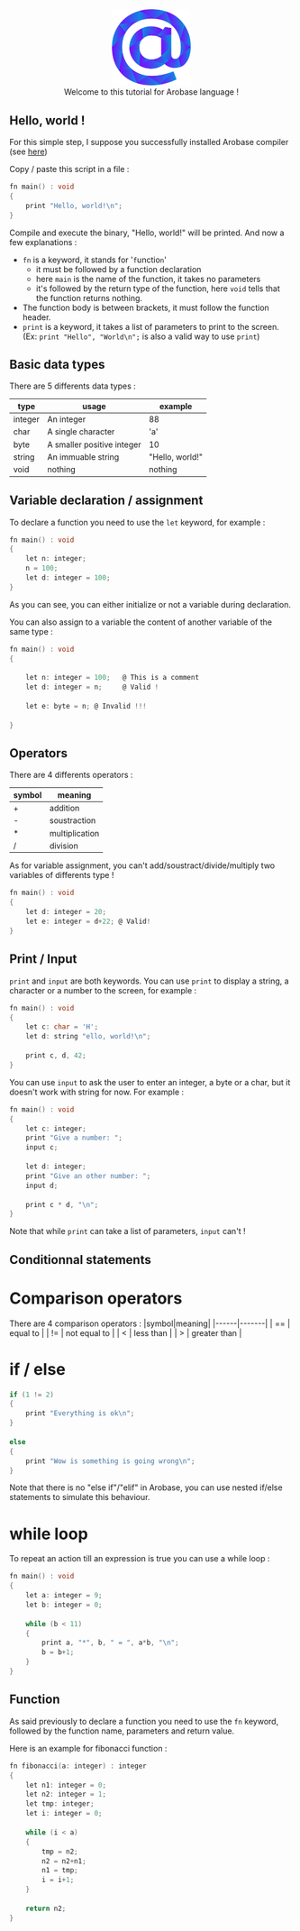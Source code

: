 <div align="center">
    <img width="140px" src="../others/logo.png"/><br/>
    Welcome to this tutorial for Arobase language !
</div>

## Hello, world !

For this simple step, I suppose you successfully installed Arobase compiler (see [here](../README.md))

Copy / paste this script in a file : 
```c
fn main() : void
{
    print "Hello, world!\n";
}
```

Compile and execute the binary, "Hello, world!" will be printed.
And now a few explanations :
* `fn` is a keyword, it stands for '`f`unctio`n`'
    * it must be followed by a function declaration
    * here `main` is the name of the function, it takes no parameters
    * it's followed by the return type of the function, here `void` tells that the function returns nothing.
* The function body is between brackets, it must follow the function header.
* `print` is a keyword, it takes a list of parameters to print to the screen. (Ex: `print "Hello", "World\n";` is also a valid way to use `print`)


## Basic data types
There are 5 differents data types : 

| type | usage | example |
|------|-------|---------|
| integer| An integer | 88 |
| char | A single character | 'a'|
| byte | A smaller positive integer | 10 |
| string | An immuable string | "Hello, world!" |
| void | nothing | nothing

## Variable declaration / assignment

To declare a function you need to use the `let` keyword, for example :
```c
fn main() : void
{
    let n: integer;
    n = 100;
    let d: integer = 100;
}
```

As you can see, you can either initialize or not a variable during declaration.

You can also assign to a variable the content of another variable of the same type : 

```c
fn main() : void
{                        
                            
    let n: integer = 100;   @ This is a comment
    let d: integer = n;     @ Valid !

    let e: byte = n; @ Invalid !!!

}
```
## Operators 
There are 4 differents operators : 

|symbol|meaning|
|------|-------|
|  +   |addition|
|  -   |soustraction|
|  *   |multiplication|
|  /   |division|

As for variable assignment, you can't add/soustract/divide/multiply two variables of differents type !

```c
fn main() : void
{
    let d: integer = 20; 
    let e: integer = d+22; @ Valid!
}
```

## Print / Input

`print` and `input` are both keywords.
You can use `print` to display a string, a character or a number to the screen, for example : 

```c
fn main() : void
{
    let c: char = 'H';
    let d: string "ello, world!\n";

    print c, d, 42;
}
```

You can use `input` to ask the user to enter an integer, a byte or a char, but it doesn't work with string for now. For example :

```c
fn main() : void
{
    let c: integer;
    print "Give a number: ";
    input c;

    let d: integer;
    print "Give an other number: ";
    input d;

    print c * d, "\n";
}
```

Note that while `print` can take a list of parameters, `input` can't !

## Conditionnal statements

# Comparison operators

There are 4 comparison operators :
|symbol|meaning|
|------|-------|
| == | equal to |
| != | not equal to |
| < | less than |
| > | greater than |

# if / else

```c
if (1 != 2) 
{
    print "Everything is ok\n";
}

else 
{
    print "Wow is something is going wrong\n";
}
```
Note that there is no "else if"/"elif" in Arobase, you can use nested if/else statements to simulate this behaviour.

# while loop
To repeat an action till an expression is true you can use a while loop : 
```c
fn main() : void
{
    let a: integer = 9;
    let b: integer = 0;

    while (b < 11)
    {
        print a, "*", b, " = ", a*b, "\n";
        b = b+1;
    }
}
```

## Function

As said previously to declare a function you need to use the `fn` keyword, followed by the function name, parameters and return value.

Here is an example for fibonacci function : 
```c
fn fibonacci(a: integer) : integer
{
    let n1: integer = 0;
    let n2: integer = 1;
    let tmp: integer;
    let i: integer = 0;

    while (i < a)
    {
        tmp = n2;
        n2 = n2+n1;
        n1 = tmp;
        i = i+1;
    }

    return n2;
}
```